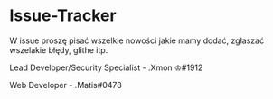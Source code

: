 # Issue-Tracker

W issue proszę pisać wszelkie nowości jakie mamy dodać, zgłaszać wszelakie błędy, glithe itp. 

Lead Developer/Security Specialist - .Xmon ♔#1912

Web Developer - .Matis#0478
